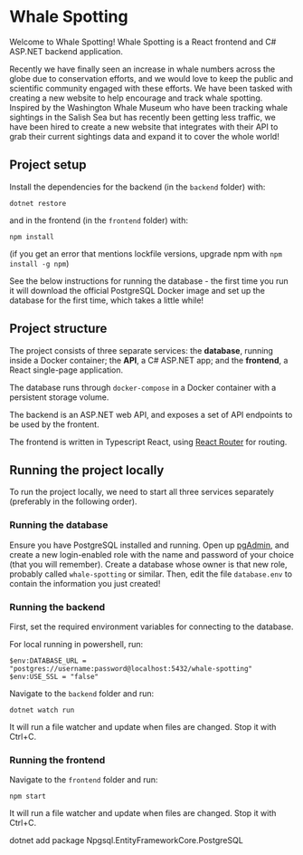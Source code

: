 # Whale Spotting

Welcome to Whale Spotting! Whale Spotting is a React frontend and C# ASP.NET backend application.

Recently we have finally seen an increase in whale numbers across the globe due to conservation efforts, and we would love to keep the public and scientific community engaged with these efforts. We have been tasked with creating a new website to help encourage and track whale spotting. Inspired by the Washington Whale Museum who have been tracking whale sightings in the Salish Sea but has recently been getting less traffic, we have been hired to create a new website that integrates with their API to grab their current sightings data and expand it to cover the whole world!

## Project setup

Install the dependencies for the backend (in the `backend` folder) with:

```
dotnet restore
```

and in the frontend (in the `frontend` folder) with:

```
npm install
```

(if you get an error that mentions lockfile versions, upgrade npm with `npm install -g npm`)

See the below instructions for running the database - the first time you run it will download the official PostgreSQL Docker image and set up the database for the first time, which takes a little while!

## Project structure

The project consists of three separate services: the **database**, running inside a Docker container; the **API**, a C# ASP.NET app; and the **frontend**, a React single-page application.

The database runs through `docker-compose` in a Docker container with a persistent storage volume.

The backend is an ASP.NET web API, and exposes a set of API endpoints to be used by the frontent.

The frontend is written in Typescript React, using [React Router](https://reactrouter.com/) for routing.

## Running the project locally

To run the project locally, we need to start all three services separately (preferably in the following order).

### Running the database

Ensure you have PostgreSQL installed and running. Open up [pgAdmin](https://www.pgadmin.org/), and create a new login-enabled role with the name and password of your choice (that you will remember). Create a database whose owner is that new role, probably called `whale-spotting` or similar. Then, edit the file `database.env` to contain the information you just created!

### Running the backend

First, set the required environment variables for connecting to the database.

For local running in powershell, run:

```
$env:DATABASE_URL = "postgres://username:password@localhost:5432/whale-spotting"
$env:USE_SSL = "false"
```

Navigate to the `backend` folder and run:

```
dotnet watch run
```

It will run a file watcher and update when files are changed. Stop it with Ctrl+C.

### Running the frontend

Navigate to the `frontend` folder and run:

```
npm start
```

It will run a file watcher and update when files are changed. Stop it with Ctrl+C.

dotnet add package Npgsql.EntityFrameworkCore.PostgreSQL
